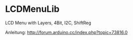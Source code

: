 LCDMenuLib
==========

LCD Menu with Layers, 4Bit, I2C, ShiftReg

Anleitung: 
http://forum.arduino.cc/index.php?topic=73816.0
